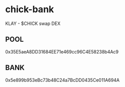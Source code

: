 # chick-bank
KLAY - $CHICK swap DEX

## POOL
0x35E5aeA8DD31684EE71e469cc96C4E58238b4Ac9

## BANK
0x5e899b953eBc73b48C24a7BcDD0435Ce011A694A
